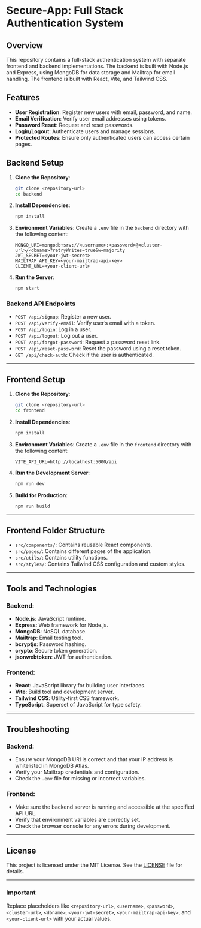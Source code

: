 # Secure-App: Full Stack Authentication System

## Overview
This repository contains a full-stack authentication system with separate frontend and backend implementations. The backend is built with Node.js and Express, using MongoDB for data storage and Mailtrap for email handling. The frontend is built with React, Vite, and Tailwind CSS.

## Features
- **User Registration**: Register new users with email, password, and name.
- **Email Verification**: Verify user email addresses using tokens.
- **Password Reset**: Request and reset passwords.
- **Login/Logout**: Authenticate users and manage sessions.
- **Protected Routes**: Ensure only authenticated users can access certain pages.

## Backend Setup

1. **Clone the Repository**:
    ```bash
    git clone <repository-url>
    cd backend
    ```

2. **Install Dependencies**:
    ```bash
    npm install
    ```

3. **Environment Variables**:
   Create a `.env` file in the `backend` directory with the following content:
    ```env
    MONGO_URI=mongodb+srv://<username>:<password>@<cluster-url>/<dbname>?retryWrites=true&w=majority
    JWT_SECRET=<your-jwt-secret>
    MAILTRAP_API_KEY=<your-mailtrap-api-key>
    CLIENT_URL=<your-client-url>
    ```

4. **Run the Server**:
    ```bash
    npm start
    ```

### Backend API Endpoints
- `POST /api/signup`: Register a new user.
- `POST /api/verify-email`: Verify user’s email with a token.
- `POST /api/login`: Log in a user.
- `POST /api/logout`: Log out a user.
- `POST /api/forgot-password`: Request a password reset link.
- `POST /api/reset-password`: Reset the password using a reset token.
- `GET /api/check-auth`: Check if the user is authenticated.

---

## Frontend Setup

1. **Clone the Repository**:
    ```bash
    git clone <repository-url>
    cd frontend
    ```

2. **Install Dependencies**:
    ```bash
    npm install
    ```

3. **Environment Variables**:
   Create a `.env` file in the `frontend` directory with the following content:
    ```env
    VITE_API_URL=http://localhost:5000/api
    ```

4. **Run the Development Server**:
    ```bash
    npm run dev
    ```

5. **Build for Production**:
    ```bash
    npm run build
    ```

---

## Frontend Folder Structure
- `src/components/`: Contains reusable React components.
- `src/pages/`: Contains different pages of the application.
- `src/utils/`: Contains utility functions.
- `src/styles/`: Contains Tailwind CSS configuration and custom styles.

---

## Tools and Technologies

### Backend:
- **Node.js**: JavaScript runtime.
- **Express**: Web framework for Node.js.
- **MongoDB**: NoSQL database.
- **Mailtrap**: Email testing tool.
- **bcryptjs**: Password hashing.
- **crypto**: Secure token generation.
- **jsonwebtoken**: JWT for authentication.

### Frontend:
- **React**: JavaScript library for building user interfaces.
- **Vite**: Build tool and development server.
- **Tailwind CSS**: Utility-first CSS framework.
- **TypeScript**: Superset of JavaScript for type safety.

---

## Troubleshooting

### Backend:
- Ensure your MongoDB URI is correct and that your IP address is whitelisted in MongoDB Atlas.
- Verify your Mailtrap credentials and configuration.
- Check the `.env` file for missing or incorrect variables.

### Frontend:
- Make sure the backend server is running and accessible at the specified API URL.
- Verify that environment variables are correctly set.
- Check the browser console for any errors during development.

---

## License
This project is licensed under the MIT License. See the [LICENSE](LICENSE) file for details.

---

### Important
Replace placeholders like `<repository-url>`, `<username>`, `<password>`, `<cluster-url>`, `<dbname>`, `<your-jwt-secret>`, `<your-mailtrap-api-key>`, and `<your-client-url>` with your actual values.

